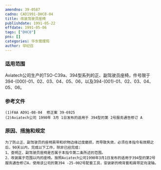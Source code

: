 ```yaml
---
amendno: 39-0587  
cadno: CAD1991-DHC8-04  
title: 改装驾驶员座椅  
publishdate: 1991-05-22  
effdate: 1991-05-06  
tags: ["DHC8"]  
pns: []  
categories: 华东管理局  
author: 邬纪召  
---
```

  
### 适用范围  
Aviatech公司生产的TSO-C39a、394型系列的正、副驾驶员座椅，件号限于394-(000)-01、02、03、04、05、06，以及394-(001)-01、02、03、04、05、06。  
  
<!--more-->  
### 参考文件  
    (1)FAA AD91-08-04  修正案 39-6925  
    (2)Aviatech公司 1990年 3月 1日发布的适用于 394型的第 2号服务通告修订 A  
  
### 原因、措施和规定  
    为了防止正、副驾驶员的座椅肩带和织物边缘过度磨损，而导致失效，必须在本指令有效期之后，90天以内，完成以下工作，除非已经完成:  
    1、查明正、副驾驶员座椅是否属于本指令第二条所述的范围。  
    2、改装属于范围以内的座椅。按照Aviatech公司1990年3月1日发布的适用于394型的第2号服务通告修订A，使用该公司的第394 -25-002号配套工具，安装新的椅背套和肩带定向滚轴。  
